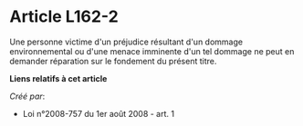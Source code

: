 # Article L162-2

Une personne victime d'un préjudice résultant d'un dommage environnemental ou d'une menace imminente d'un tel dommage ne peut
en demander réparation sur le fondement du présent titre.

**Liens relatifs à cet article**

_Créé par_:

  - Loi n°2008-757 du 1er août 2008 - art. 1
